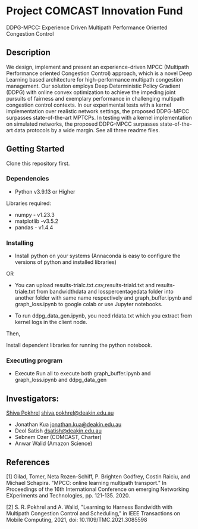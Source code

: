 # Project COMCAST Innovation Fund

DDPG-MPCC: Experience Driven Multipath Performance Oriented Congestion Control

## Description

We design, implement and  present an experience-driven MPCC (Multipath Performance oriented Congestion Control) approach, which is a novel Deep Learning based architecture for high-performance multipath congestion management. Our solution employs Deep Deterministic Policy Gradient (DDPG) with online convex optimization to achieve the impeding joint pursuits of fairness and exemplary performance in challenging multipath congestion control contexts. In our experimental tests with a kernel implementation over realistic network settings, the proposed DDPG-MPCC surpasses state-of-the-art MPTCPs. In testing with a kernel implementation on simulated networks, the proposed DDPG-MPCC surpasses state-of-the-art data protocols by a wide margin. See all three readme files.

## Getting Started

Clone this repository first.

### Dependencies

* Python v3.9.13 or Higher

Libraries required:
* numpy - v1.23.3
* matplotlib -v3.5.2
* pandas - v1.4.4

### Installing

* Install python on your systems (Annaconda is easy to configure the versions of python and installed libraries)

OR

* You can upload results-trialc.txt.csv,results-triald.txt and results-triale.txt from bandwidthdata and losspercentagedata folder into another folder with same name respectively and graph_buffer.ipynb and graph_loss.ipynb to google colab or use Jupyter notebooks.

* To run ddpg_data_gen.ipynb, you need rldata.txt which you extract from kernel logs in the client node.

Then,

Install dependent libraries for running the python notebook.

### Executing program

* Execute Run all to execute both graph_buffer.ipynb and graph_loss.ipynb and ddpg_data_gen


## Investigators:
 [Shiva Pokhrel](https://www.deakin.edu.au/about-deakin/people/shiva-pokhrel) <shiva.pokhrel@deakin.edu.au>
- Jonathan Kua <jonathan.kua@deakin.edu.au>
- Deol Satish <dsatish@deakin.edu.au>
- Sebnem Ozer (COMCAST, Charter)
- Anwar Walid (Amazon Science)


## References

[1] Gilad, Tomer, Neta Rozen-Schiff, P. Brighten Godfrey, Costin Raiciu, and Michael Schapira. "MPCC: online learning multipath transport." In Proceedings of the 16th International Conference on emerging Networking EXperiments and Technologies, pp. 121-135. 2020.

[2] S. R. Pokhrel and A. Walid, "Learning to Harness Bandwidth with Multipath Congestion Control and Scheduling," in IEEE Transactions on Mobile Computing, 2021, doi: 10.1109/TMC.2021.3085598 

